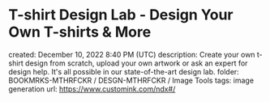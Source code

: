 # T-shirt Design Lab - Design Your Own T-shirts & More

created: December 10, 2022 8:40 PM (UTC)
description: Create your own t-shirt design from scratch, upload your own artwork or ask an expert for design help. It's all possible in our state-of-the-art design lab.
folder: BOOKMRKS-MTHRFCKR / DESGN-MTHRFCKR / Image Tools
tags: image generation
url: https://www.customink.com/ndx#/